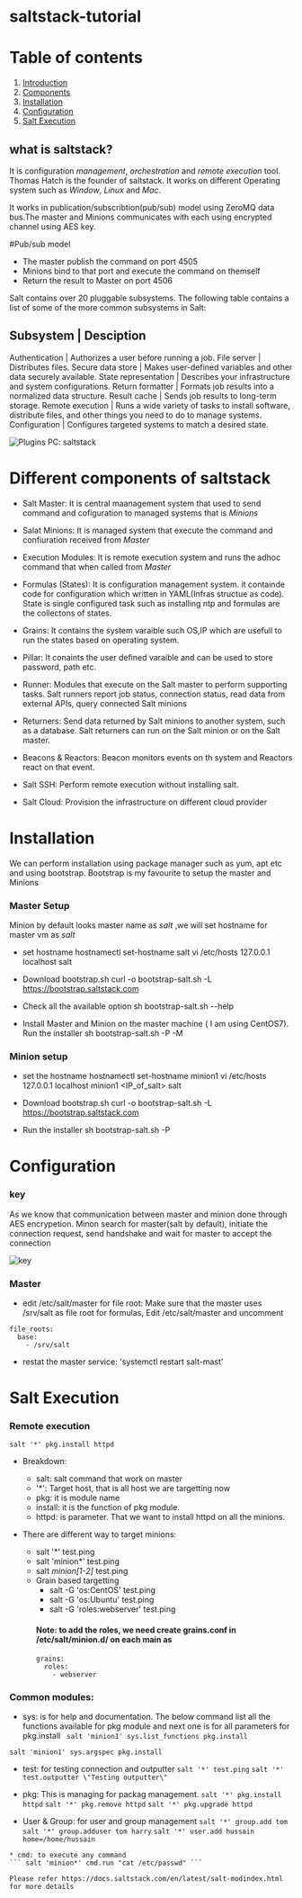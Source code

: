 # saltstack-tutorial
# Table of contents
1. [Introduction](#introduction)
2. [Components](#Components)
3. [Installation](#install)
4. [Configuration](#config)
5. [Salt Execution](#exec)

## what is saltstack? <a name="introduction"></a>
It is configuration *management*, *orchestration* and *remote execution* tool. Thomas Hatch is the founder of saltstack. It works on different Operating system such as *Window*, *Linux* and *Mac*.

It works in publication/subscribtion(pub/sub) model using ZeroMQ data bus.The master and Minions communicates with each using encrypted channel using AES key.

#Pub/sub model
* The master publish the command on port 4505
* Minions bind to that port and execute the command on themself
* Return the result to Master on port 4506

Salt contains over 20 pluggable subsystems. The following table contains a list of some of the more common subsystems in Salt:

Subsystem |  Desciption
-------------------------
Authentication	| Authorizes a user before running a job.
File server	| Distributes files.
Secure data store | Makes user-defined variables and other data securely available.
State representation | Describes your infrastructure and system configurations.
Return formatter | Formats job results into a normalized data structure.
Result cache | Sends job results to long-term storage.
Remote execution | Runs a wide variety of tasks to install software, distribute files, and other things you need to do to manage systems.
Configuration | Configures targeted systems to match a desired state.

![Plugins](/images/plugins.PNG)
PC: saltstack

# Different components of saltstack <a name="Components"></a>
* Salt Master:  It is central maanagement system that used to send command and cofiguration to managed systems that is *Minions*

* Salat Minions: It is managed system that execute the command and confiuration received from *Master*

* Execution Modules: It is remote execution system and runs the adhoc command that when called from *Master*

* Formulas (States): It is configuration management system. it containde code for configuration which written in YAML(Infras structue as code). State is single configured task such as installing ntp and formulas are the collectons of states.

* Grains: It contains the system varaible such OS,IP which are usefull to run the states based on operating system.

*  Pillar: It conaints the user defined varaible and can be used to store password, path etc.

* Runner: Modules that execute on the Salt master to perform supporting tasks. Salt runners report job status, connection status, read data from external APIs, query connected Salt minions

* Returners: Send data returned by Salt minions to another system, such as a database. Salt returners can run on the Salt minion or on the Salt master.

* Beacons & Reactors: Beacon monitors events on th system and Reactors react on that event.

* Salt SSH: Perform remote execution without installing salt.

* Salt Cloud: Provision the infrastructure on different cloud provider


# Installation <a name="install"></a>
We can perform installation using package manager such as yum, apt etc and using bootstrap. Bootstrap is my favourite to setup the master and Minions
### Master Setup
Minion by default looks master name as *salt* ,we will set hostname for master vm as *salt*
* set hostname
hostnamectl set-hostname salt
vi /etc/hosts
127.0.0.1 localhost salt

* Download bootstrap.sh 
curl -o bootstrap-salt.sh -L https://bootstrap.saltstack.com
* Check all the available option
 sh bootstrap-salt.sh --help
 * Install Master and Minion on the master machine ( I am using CentOS7). Run the installer
 sh bootstrap-salt.sh -P -M

### Minion setup
* set the hostname 
hostnamectl set-hostname minion1
vi /etc/hosts
127.0.0.1 localhost minion1
<IP_of_salt> salt

* Download bootstrap.sh 
curl -o bootstrap-salt.sh -L https://bootstrap.saltstack.com

* Run the installer
 sh bootstrap-salt.sh -P
# Configuration <a name="config"></a>
### key
As we know that communication between master and minion done through AES encrypetion.
Minon search for master(salt by default), initiate the connection request, send handshake and wait for master to accept the connection 

![key](/images/key.PNG)

### Master
* edit /etc/salt/master for file root: 
Make sure that the master uses /srv/salt as file root for formulas, Edit /etc/salt/master and uncomment 
```
file_roots:
  base:
    - /srv/salt
```
* restat the master service:
'systemctl restart salt-mast'

# Salt Execution <a name="exec"></a>
### Remote execution
```
salt '*' pkg.install httpd
```
* Breakdown:
   * salt: salt command that work on master
   * '*': Target host, that is all host we are targetting now
   * pkg: it is module name
   * install: it is the function of pkg module.
   * httpd: is parameter.
   That we want to install httpd on all the minions.

* There are different way to target minions:
  * salt '*' test.ping 
  * salt 'minion*' test.ping
  * salt *minion[1-2]* test.ping 
  * Grain based targetting
     * salt -G 'os:CentOS' test.ping
     * salt -G 'os:Ubuntu' test.ping
     * salt -G 'roles:webserver' test.ping
     #### Note: to add the roles, we need create grains.conf in /etc/salt/minion.d/ on each main as
     ```
     grains:
       roles:
         - webserver

### Common modules:
  * sys: is for help and documentation. The below command list all the functions available for pkg module and next one is for all parameters for pkg.install
  ``` salt 'minion1' sys.list_functions pkg.install```

  ``` salt 'minion1' sys.argspec pkg.install ```
  
  * test: for testing connection and outputter 
  ``` salt '*' test.ping ```
  ``` salt '*' test.outputter \"Testing outputter\" ```
 
   * pkg: This is managing for packag management.
   ``` salt '*' pkg.install httpd ```
   ``` salt '*' pkg.remove httpd ```
   ``` salt '*' pkg.upgrade httpd ```

   * User & Group: for user and group management
     ``` salt '*' group.add tom ```
     ``` salt '*' group.adduser tom harry```
     ``` salt '*' user.add hussain home=/home/hussain ```

    * cmd: to execute any command
    ``` salt 'minion*' cmd.run "cat /etc/passwd" ```

    Please refer https://docs.saltstack.com/en/latest/salt-modindex.html for more details
